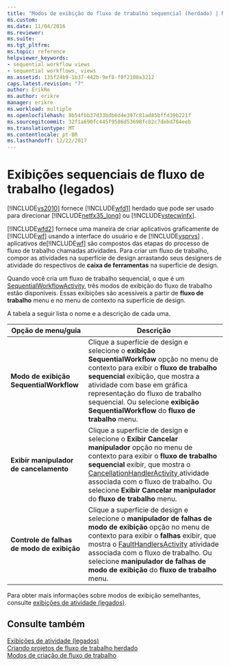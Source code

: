 ```yaml
---
title: "Modos de exibição do fluxo de trabalho sequencial (herdado) | Microsoft Docs"
ms.custom: 
ms.date: 11/04/2016
ms.reviewer: 
ms.suite: 
ms.tgt_pltfrm: 
ms.topic: reference
helpviewer_keywords:
- sequential workflow views
- sequential workflows, views
ms.assetid: 135f24b9-1b37-442b-9ef8-f0f2108a3212
caps.latest.revision: "7"
author: ErikRe
ms.author: erikre
manager: erikre
ms.workload: multiple
ms.openlocfilehash: 8b54fbb37d33bdb6d4e397c81ad85bffd39b221f
ms.sourcegitcommit: 32f1a690fc445f9586d53698fc82c7debd784eeb
ms.translationtype: MT
ms.contentlocale: pt-BR
ms.lasthandoff: 12/22/2017
---
```

# <a name="sequential-workflow-views-legacy"></a>Exibições sequenciais de fluxo de trabalho (legados)
[!INCLUDE[vs2010](../misc/includes/vs2010_md.md)] fornece [!INCLUDE[wfd1](../workflow-designer/includes/wfd1_md.md)] herdado que pode ser usado para direcionar [!INCLUDE[netfx35_long](../workflow-designer/includes/netfx35_long_md.md)] ou [!INCLUDE[vstecwinfx](../workflow-designer/includes/vstecwinfx_md.md)].  
  
 [!INCLUDE[wfd2](../workflow-designer/includes/wfd2_md.md)] fornece uma maneira de criar aplicativos graficamente de [!INCLUDE[wf](../workflow-designer/includes/wf_md.md)] usando a interface do usuário e de [!INCLUDE[vsprvs](../code-quality/includes/vsprvs_md.md)] . aplicativos de[!INCLUDE[wf](../workflow-designer/includes/wf_md.md)] são compostos das etapas do processo de fluxo de trabalho chamadas atividades. Para criar um fluxo de trabalho, compor as atividades na superfície de design arrastando seus designers de atividade do respectivos de **caixa de ferramentas** na superfície de design.  
  
 Quando você cria um fluxo de trabalho sequencial, o que é um [SequentialWorkflowActivity](http://go.microsoft.com/fwlink?LinkID=65040), três modos de exibição do fluxo de trabalho estão disponíveis. Essas exibições são acessíveis a partir de **fluxo de trabalho** menu e no menu de contexto na superfície de design.  
  
 A tabela a seguir lista o nome e a descrição de cada uma.  
  
|Opção de menu/guia|Descrição|  
|----------------------|-----------------|  
|**Modo de exibição SequentialWorkflow**|Clique a superfície de design e selecione o **exibição SequentialWorkflow** opção no menu de contexto para exibir o **fluxo de trabalho sequencial** exibição, que mostra a atividade com base em gráfica representação do fluxo de trabalho sequencial. Ou selecione **exibição SequentialWorkflow** do **fluxo de trabalho** menu.|  
|**Exibir manipulador de cancelamento**|Clique a superfície de design e selecione o **Exibir Cancelar manipulador** opção no menu de contexto para exibir o **fluxo de trabalho sequencial** exibir, que mostra o [CancellationHandlerActivity ](http://go.microsoft.com/fwlink?LinkID=65050) atividade associada com o fluxo de trabalho. Ou selecione **Exibir Cancelar manipulador** do **fluxo de trabalho** menu.|  
|**Controle de falhas de modo de exibição**|Clique a superfície de design e selecione o **manipulador de falhas de modo de exibição** opção no menu de contexto para exibir o **falhas** exibir, que mostra o [FaultHandlersActivity](http://go.microsoft.com/fwlink?LinkID=65055) atividade associada com o fluxo de trabalho. Ou selecione **manipulador de falhas de modo de exibição** do **fluxo de trabalho** menu.|  
  
 Para obter mais informações sobre modos de exibição semelhantes, consulte [exibições de atividade (legados)](../workflow-designer/activity-views-legacy.md).  
  
## <a name="see-also"></a>Consulte também  
 [Exibições de atividade (legados)](../workflow-designer/activity-views-legacy.md)   
 [Criando projetos de fluxo de trabalho herdado](../workflow-designer/creating-legacy-workflow-projects.md)   
 [Modos de criação de fluxo de trabalho](http://go.microsoft.com/fwlink?LinkID=65014)